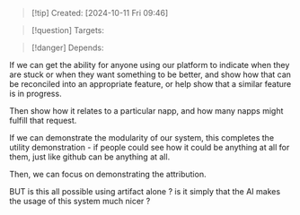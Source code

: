 
>[!tip] Created: [2024-10-11 Fri 09:46]

>[!question] Targets: 

>[!danger] Depends: 

If we can get the ability for anyone using our platform to indicate when they are stuck or when they want something to be better, and show how that can be reconciled into an appropriate feature, or help show that a similar feature is in progress.

Then show how it relates to a particular napp, and how many napps might fulfill that request.

If we can demonstrate the modularity of our system, this completes the utility demonstration - if people could see how it could be anything at all for them, just like github can be anything at all.

Then, we can focus on demonstrating the attribution.

BUT is this all possible using artifact alone ? is it simply that the AI makes the usage of this system much nicer ?
